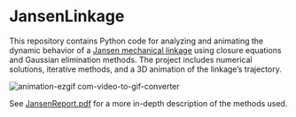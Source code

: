 # JansenLinkage
This repository contains Python code for analyzing and animating the dynamic behavior of a [Jansen mechanical linkage](https://en.wikipedia.org/wiki/Jansen%27s_linkage) using closure equations and Gaussian elimination methods. The project includes numerical solutions, iterative methods, and a 3D animation of the linkage’s trajectory.


![animation-ezgif com-video-to-gif-converter](https://github.com/EbukaAmadiObi/JansenLinkage/assets/53743864/49a375b2-b355-4057-bef2-2e654d4e002a)

See [JansenReport.pdf](https://github.com/EbukaAmadiObi/JansenLinkage/blob/main/JansenReport.pdf) for a more in-depth description of the methods used.


